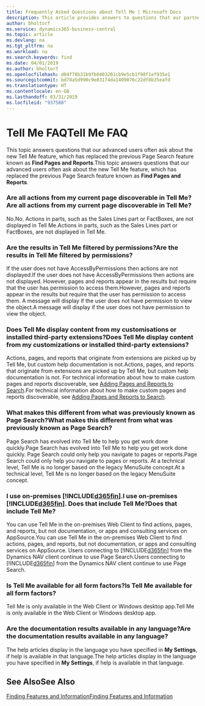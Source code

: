 ```yaml
---
title: Frequently Asked Questions about Tell Me | Microsoft Docs
description: This article provides answers to questions that our partners and customers often ask about Tell Me.
author: bholtorf
ms.service: dynamics365-business-central
ms.topic: article
ms.devlang: na
ms.tgt_pltfrm: na
ms.workload: na
ms.search.keywords: find
ms.date: 04/01/2019
ms.author: bholtorf
ms.openlocfilehash: d04f78b31b9fb0403201cb9e5cb1f98f1ef935e1
ms.sourcegitcommit: bd78a5d990c9e83174da1409076c22df8b35eafd
ms.translationtype: HT
ms.contentlocale: en-GB
ms.lasthandoff: 03/31/2019
ms.locfileid: "937588"
---
```

# <a name="tell-me-faq"></a><span data-ttu-id="a5ef7-103">Tell Me FAQ</span><span class="sxs-lookup"><span data-stu-id="a5ef7-103">Tell Me FAQ</span></span>
<span data-ttu-id="a5ef7-104">This topic answers questions that our advanced users often ask about the new Tell Me feature, which has replaced the previous Page Search feature known as **Find Pages and Reports**.</span><span class="sxs-lookup"><span data-stu-id="a5ef7-104">This topic answers questions that our advanced users often ask about the new Tell Me feature, which has replaced the previous Page Search feature known as **Find Pages and Reports**.</span></span>

### <a name="are-all-actions-from-my-current-page-discoverable-in-tell-me"></a><span data-ttu-id="a5ef7-105">Are all actions from my current page discoverable in Tell Me?</span><span class="sxs-lookup"><span data-stu-id="a5ef7-105">Are all actions from my current page discoverable in Tell Me?</span></span>
<span data-ttu-id="a5ef7-106">No.</span><span class="sxs-lookup"><span data-stu-id="a5ef7-106">No.</span></span> <span data-ttu-id="a5ef7-107">Actions in parts, such as the Sales Lines part or FactBoxes, are not displayed in Tell Me.</span><span class="sxs-lookup"><span data-stu-id="a5ef7-107">Actions in parts, such as the Sales Lines part or FactBoxes, are not displayed in Tell Me.</span></span>

### <a name="are-the-results-in-tell-me-filtered-by-permissions"></a><span data-ttu-id="a5ef7-108">Are the results in Tell Me filtered by permissions?</span><span class="sxs-lookup"><span data-stu-id="a5ef7-108">Are the results in Tell Me filtered by permissions?</span></span>
<span data-ttu-id="a5ef7-109">If the user does not have AccessByPermissions then actions are not displayed.</span><span class="sxs-lookup"><span data-stu-id="a5ef7-109">If the user does not have AccessByPermissions then actions are not displayed.</span></span> <span data-ttu-id="a5ef7-110">However, pages and reports appear in the results but require that the user has permission to access them.</span><span class="sxs-lookup"><span data-stu-id="a5ef7-110">However, pages and reports appear in the results but require that the user has permission to access them.</span></span> <span data-ttu-id="a5ef7-111">A message will display if the user does not have permission to view the object.</span><span class="sxs-lookup"><span data-stu-id="a5ef7-111">A message will display if the user does not have permission to view the object.</span></span>

### <a name="does-tell-me-display-content-from-my-customizations-or-installed-third-party-extensions"></a><span data-ttu-id="a5ef7-112">Does Tell Me display content from my customisations or installed third-party extensions?</span><span class="sxs-lookup"><span data-stu-id="a5ef7-112">Does Tell Me display content from my customizations or installed third-party extensions?</span></span>
<span data-ttu-id="a5ef7-113">Actions, pages, and reports that originate from extensions are picked up by Tell Me, but custom help documentation is not.</span><span class="sxs-lookup"><span data-stu-id="a5ef7-113">Actions, pages, and reports that originate from extensions are picked up by Tell Me, but custom help documentation is not.</span></span> <span data-ttu-id="a5ef7-114">For technical information about how to make custom pages and reports discoverable, see [Adding Pages and Reports to Search](/dynamics365/business-central/dev-itpro/developer/devenv-al-menusuite-functionality).</span><span class="sxs-lookup"><span data-stu-id="a5ef7-114">For technical information about how to make custom pages and reports discoverable, see [Adding Pages and Reports to Search](/dynamics365/business-central/dev-itpro/developer/devenv-al-menusuite-functionality).</span></span>

### <a name="what-makes-this-different-from-what-was-previously-known-as-page-search"></a><span data-ttu-id="a5ef7-115">What makes this different from what was previously known as Page Search?</span><span class="sxs-lookup"><span data-stu-id="a5ef7-115">What makes this different from what was previously known as Page Search?</span></span>
<span data-ttu-id="a5ef7-116">Page Search has evolved into Tell Me to help you get work done quickly.</span><span class="sxs-lookup"><span data-stu-id="a5ef7-116">Page Search has evolved into Tell Me to help you get work done quickly.</span></span> <span data-ttu-id="a5ef7-117">Page Search could only help you navigate to pages or reports.</span><span class="sxs-lookup"><span data-stu-id="a5ef7-117">Page Search could only help you navigate to pages or reports.</span></span> <span data-ttu-id="a5ef7-118">At a technical level, Tell Me is no longer based on the legacy MenuSuite concept.</span><span class="sxs-lookup"><span data-stu-id="a5ef7-118">At a technical level, Tell Me is no longer based on the legacy MenuSuite concept.</span></span>

### <a name="i-use-on-premises-included365finincludesd365finmdmd-does-that-include-tell-me"></a><span data-ttu-id="a5ef7-119">I use on-premises [!INCLUDE[d365fin](includes/d365fin_md.md)].</span><span class="sxs-lookup"><span data-stu-id="a5ef7-119">I use on-premises [!INCLUDE[d365fin](includes/d365fin_md.md)].</span></span> <span data-ttu-id="a5ef7-120">Does that include Tell Me?</span><span class="sxs-lookup"><span data-stu-id="a5ef7-120">Does that include Tell Me?</span></span>
<span data-ttu-id="a5ef7-121">You can use Tell Me in the on-premises Web Client to find actions, pages, and reports, but not documentation, or apps and consulting services on AppSource.</span><span class="sxs-lookup"><span data-stu-id="a5ef7-121">You can use Tell Me in the on-premises Web Client to find actions, pages, and reports, but not documentation, or apps and consulting services on AppSource.</span></span> <span data-ttu-id="a5ef7-122">Users connecting to [!INCLUDE[d365fin](includes/d365fin_md.md)] from the Dynamics NAV client continue to use Page Search.</span><span class="sxs-lookup"><span data-stu-id="a5ef7-122">Users connecting to [!INCLUDE[d365fin](includes/d365fin_md.md)] from the Dynamics NAV client continue to use Page Search.</span></span>

### <a name="is-tell-me-available-for-all-form-factors"></a><span data-ttu-id="a5ef7-123">Is Tell Me available for all form factors?</span><span class="sxs-lookup"><span data-stu-id="a5ef7-123">Is Tell Me available for all form factors?</span></span>
<span data-ttu-id="a5ef7-124">Tell Me is only available in the Web Client or Windows desktop app.</span><span class="sxs-lookup"><span data-stu-id="a5ef7-124">Tell Me is only available in the Web Client or Windows desktop app.</span></span>

### <a name="are-the-documentation-results-available-in-any-language"></a><span data-ttu-id="a5ef7-125">Are the documentation results available in any language?</span><span class="sxs-lookup"><span data-stu-id="a5ef7-125">Are the documentation results available in any language?</span></span>
<span data-ttu-id="a5ef7-126">The help articles display in the language you have specified in **My Settings**, if help is available in that language.</span><span class="sxs-lookup"><span data-stu-id="a5ef7-126">The help articles display in the language you have specified in **My Settings**, if help is available in that language.</span></span>

## <a name="see-also"></a><span data-ttu-id="a5ef7-127">See Also</span><span class="sxs-lookup"><span data-stu-id="a5ef7-127">See Also</span></span>  
[<span data-ttu-id="a5ef7-128">Finding Features and Information</span><span class="sxs-lookup"><span data-stu-id="a5ef7-128">Finding Features and Information</span></span>](ui-search.md)
